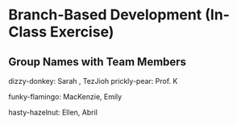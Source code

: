# Branch-Based Development (In-Class Exercise)

## Group Names with Team Members

dizzy-donkey: Sarah , TezJioh
prickly-pear: Prof. K

funky-flamingo: MacKenzie, Emily

hasty-hazelnut: Ellen, Abril 

